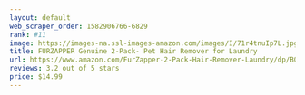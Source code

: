 ```yaml
---
layout: default 
﻿web_scraper_order: 1582906766-6829
rank: #11
image: https://images-na.ssl-images-amazon.com/images/I/71r4tnuIp7L.jpg
title: FURZAPPER Genuine 2-Pack- Pet Hair Remover for Laundry
url: https://www.amazon.com/FurZapper-2-Pack-Hair-Remover-Laundry/dp/B074CHX3HH/ref=zg_mw_pet-supplies_11?_encoding=UTF8&psc=1&refRID=1681C9HM719PR5VMS4KX
reviews: 3.2 out of 5 stars
price: $14.99 
---
```

